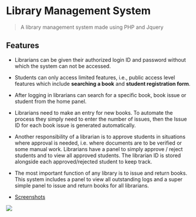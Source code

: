 # Library Management System

> A library management system made using PHP and Jquery

## Features
 + Librarians can be given their authorized login ID and password without which the system can not be accessed.
 + Students can only access limited features, i.e., public access level features which include **searching a book** and **student registration form**.
 + After logging in librarians can search for a specific book, book issue or student from the home panel.
 + Librarians need to make an entry for new books. To automate the process they simply need to enter the number of issues, then the Issue ID for each book issue is generated automatically.
 + Another responsibility of a librarian is to approve students in situations where approval is needed, i.e. where documents are to be verified or some manual work. Librarians have a panel to simply approve / reject students and to view all approved students. The librarian ID is stored alongside each approved/rejected student to keep track.
 + The most important function of any library is to issue and return books. This system includes a panel to view all outstanding logs and a super simple panel to issue and return books for all librarians.

 + [Screenshots](meta/README.md)


![](meta/screencapture-library-local-1450375427449.png)
